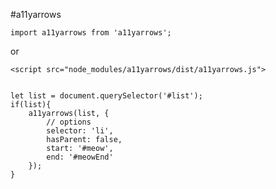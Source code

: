 #a11yarrows


`import a11yarrows from 'a11yarrows';`

or

`<script src="node_modules/a11yarrows/dist/a11yarrows.js">`

```

let list = document.querySelector('#list');
if(list){
	a11yarrows(list, {
		// options
		selector: 'li',
		hasParent: false,
		start: '#meow',
		end: '#meowEnd'
	});
}
```
